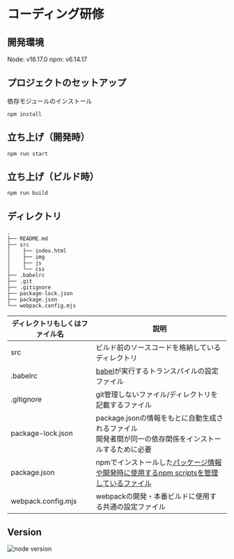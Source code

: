 # コーディング研修

## 開発環境
Node: v16.17.0
npm: v6.14.17

## プロジェクトのセットアップ
依存モジュールのインストール
```
npm install
```
## 立ち上げ（開発時）
```
npm run start
```
## 立ち上げ（ビルド時）
```
npm run build
```
## ディレクトリ
```
.
├── README.md
├── src
│    ├── index.html
│    ├── img
│    ├── js
│    └── css
├── .babelrc
├── .git
├── .gitignore
├── package-lock.json
├── package.json
└── webpack.config.mjs
```
|ディレクトリもしくはファイル名|説明|
|---|---|
|src|ビルド前のソースコードを格納しているディレクトリ|
|.babelrc|[babel](https://babeljs.io/docs/en/babel-preset-env)が実行するトランスパイルの設定ファイル|
|.gitignore|git管理しないファイル/ディレクトリを記載するファイル|
|package-lock.json|package.jsonの情報をもとに自動生成されるファイル<br>開発者間が同一の依存関係をインストールするために必要|
|package.json|npmでインストールした[パッケージ情報や開発時に使用するnpm scriptsを管理しているファイル](https://docs.npmjs.com/cli/v6/configuring-npm/package-json)|
|webpack.config.mjs|webpackの開発・本番ビルドに使用する共通の設定ファイル|

## Version
![node version](https://img.shields.io/badge/node-16.17.0-48C628.svg?style=flat-square)